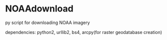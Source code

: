 # NOAAdownload
py script for downloading NOAA imagery

dependencies: python2, urllib2, bs4, arcpy(for raster geodatabase creation)
